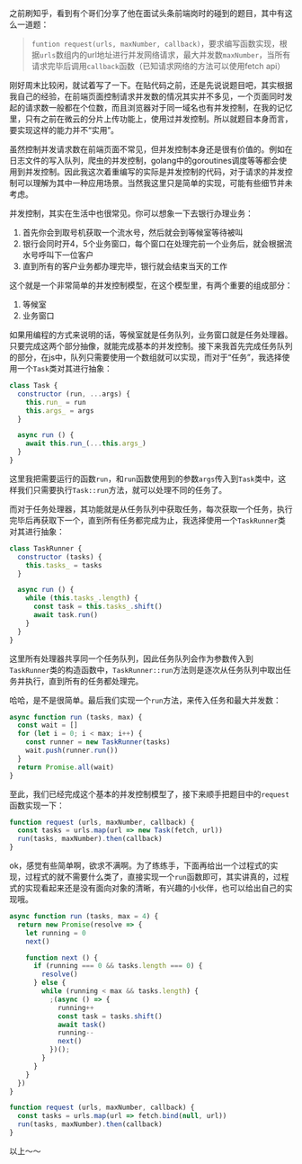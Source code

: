 之前刷知乎，看到有个哥们分享了他在面试头条前端岗时的碰到的题目，其中有这么一道题：
> `funtion request(urls, maxNumber, callback)`，要求编写函数实现，根据`urls`数组内的url地址进行并发网络请求，最大并发数`maxNumber`，当所有请求完毕后调用`callback`函数（已知请求网络的方法可以使用fetch api）

刚好周末比较闲，就试着写了一下。在贴代码之前，还是先说说题目吧，其实根据我自己的经验，在前端页面控制请求并发数的情况其实并不多见，一个页面同时发起的请求数一般都在个位数，而且浏览器对于同一域名也有并发控制，在我的记忆里，只有之前在微云的分片上传功能上，使用过并发控制。所以就题目本身而言，要实现这样的能力并不“实用”。

虽然控制并发请求数在前端页面不常见，但并发控制本身还是很有价值的。例如在日志文件的写入队列，爬虫的并发控制，golang中的goroutines调度等等都会使用到并发控制。因此我这次着重编写的实际是并发控制的代码，对于请求的并发控制可以理解为其中一种应用场景。当然我这里只是简单的实现，可能有些细节并未考虑。

并发控制，其实在生活中也很常见。你可以想象一下去银行办理业务：
1. 首先你会到取号机获取一个流水号，然后就会到等候室等待被叫
2. 银行会同时开4，5个业务窗口，每个窗口在处理完前一个业务后，就会根据流水号呼叫下一位客户
3. 直到所有的客户业务都办理完毕，银行就会结束当天的工作

这个就是一个非常简单的并发控制模型，在这个模型里，有两个重要的组成部分：
1. 等候室
2. 业务窗口

如果用编程的方式来说明的话，等候室就是任务队列，业务窗口就是任务处理器。只要完成这两个部分抽像，就能完成基本的并发控制。接下来我首先完成任务队列的部分，在js中，队列只需要使用一个数组就可以实现，而对于“任务”，我选择使用一个`Task`类对其进行抽象：

```javascript
class Task {
  constructor (run, ...args) {
    this.run_ = run
    this.args_ = args
  }

  async run () {
    await this.run_(...this.args_)
  }
}
```

这里我把需要运行的函数`run`，和`run`函数使用到的参数`args`传入到`Task`类中，这样我们只需要执行`Task::run`方法，就可以处理不同的任务了。

而对于任务处理器，其功能就是从任务队列中获取任务，每次获取一个任务，执行完毕后再获取下一个，直到所有任务都完成为止，我选择使用一个`TaskRunner`类对其进行抽象：

```javascript
class TaskRunner {
  constructor (tasks) {
    this.tasks_ = tasks
  }

  async run () {
    while (this.tasks_.length) {
      const task = this.tasks_.shift()
      await task.run()
    }
  }
}
```

这里所有处理器共享同一个任务队列，因此任务队列会作为参数传入到`TaskRunner`类的构造函数中，`TaskRunner::run`方法则是逐次从任务队列中取出任务并执行，直到所有的任务都处理完。

哈哈，是不是很简单。最后我们实现一个`run`方法，来传入任务和最大并发数：

```javascript
async function run (tasks, max) {
  const wait = []
  for (let i = 0; i < max; i++) {
    const runner = new TaskRunner(tasks)
    wait.push(runner.run())
  }
  return Promise.all(wait)
}
```

至此，我们已经完成这个基本的并发控制模型了，接下来顺手把题目中的`request`函数实现一下：

```javascript
function request (urls, maxNumber, callback) {
  const tasks = urls.map(url => new Task(fetch, url))
  run(tasks, maxNumber).then(callback)
}
```

ok，感觉有些简单啊，欲求不满啊。为了练练手，下面再给出一个过程式的实现，过程式的就不需要什么类了，直接实现一个`run`函数即可，其实讲真的，过程式的实现看起来还是没有面向对象的清晰，有兴趣的小伙伴，也可以给出自己的实现哦。

```javascript
async function run (tasks, max = 4) {
  return new Promise(resolve => {
    let running = 0
    next()

    function next () {
      if (running === 0 && tasks.length === 0) {
        resolve()
      } else {
        while (running < max && tasks.length) {
          ;(async () => {
            running++
            const task = tasks.shift()
            await task()
            running--
            next()
          })();
        }
      }
    }
  })
}

function request (urls, maxNumber, callback) {
  const tasks = urls.map(url => fetch.bind(null, url))
  run(tasks, maxNumber).then(callback)
}
```

以上～～